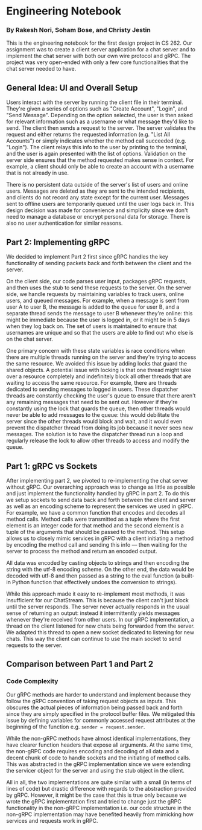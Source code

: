 # Engineering Notebook
### By Rakesh Nori, Soham Bose, and Christy Jestin

This is the engineering notebook for the first design project in CS 262. Our assignment was to create a client server application for a chat server and to implement the chat server with both our own wire protocol and gRPC. The project was very open-ended with only a few core functionalities that the chat server needed to have.

## General Idea: UI and Overall Setup
Users interact with the server by running the client file in their terminal. They're given a series of options such as "Create Account", "Login", and "Send Message". Depending on the option selected, the user is then asked for relevant information such as a username or what message they'd like to send. The client then sends a request to the server. The server validates the request and either returns the requested information (e.g. "List All Accounts") or simply indicates whether the method call succeeded (e.g. "Login"). The client relays this info to the user by printing to the terminal, and the user is again presented with the list of options. Validation on the server side ensures that the method requested makes sense in context. For example, a client should only be able to create an account with a username that is not already in use.

There is no persistent data outside of the server's list of users and online users. Messages are deleted as they are sent to the intended recipients, and clients do not record any state except for the current user. Messages sent to offline users are temporarily queued until the user logs back in. This design decision was made for convenience and simplicity since we don't need to manage a database or encrypt personal data for storage. There is also no user authentication for similar reasons.

## Part 2: Implementing gRPC
We decided to implement Part 2 first since gRPC handles the key functionality of sending packets back and forth between the client and the server.

On the client side, our code parses user input, packages gRPC requests, and then uses the stub to send these requests to the server. On the server side, we handle requests by maintaining variables to track users, online users, and queued messages. For example, when a message is sent from user A to user B, the message is added to the queue for user B, and a separate thread sends the message to user B whenever they're online: this might be immediate because the user is logged in, or it might be in 5 days when they log back on. The set of users is maintained to ensure that usernames are unique and so that the users are able to find out who else is on the chat server.

One primary concern with these state variables is race conditions when there are multiple threads running on the server and they're trying to access the same resource. We avoided this issue by adding locks that guard the shared objects. A potential issue with locking is that one thread might take over a resource completely and indefinitely block all other threads that are waiting to access the same resource. For example, there are threads dedicated to sending messages to logged in users. These dispatcher threads are constantly checking the user's queue to ensure that there aren't any remaining messages that need to be sent out. However if they're constantly using the lock that guards the queue, then other threads would never be able to add messages to the queue: this would debilitate the server since the other threads would block and wait, and it would even prevent the dispatcher thread from doing its job because it never sees new messages. The solution is to have the dispatcher thread run a loop and regularly release the lock to allow other threads to access and modify the queue.

## Part 1: gRPC vs Sockets
After implementing part 2, we pivoted to re-implementing the chat server without gRPC. Our overarching approach was to change as little as possible and just implement the functionality handled by gRPC in part 2. To do this we setup sockets to send data back and forth between the client and server as well as an encoding scheme to represent the services we used in gRPC. For example, we have a common function that encodes and decodes all method calls. Method calls were transmitted as a tuple where the first element is an integer code for that method and the second element is a tuple of the arguments that should be passed to the method. This setup allows us to closely mimic services in gRPC with a client initiating a method by encoding the method call and sending this info &mdash; then waiting for the server to process the method and return an encoded output.

All data was encoded by casting objects to strings and then encoding the string with the utf-8 encoding scheme. On the other end, the data would be decoded with utf-8 and then passed as a string to the eval function (a built-in Python function that effectively undoes the conversion to strings).

While this approach made it easy to re-implement most methods, it was insufficient for our ChatStream. This is because the client can't just block until the server responds. The server never actually responds in the usual sense of returning an output: instead it intermittently yields messages whenever they're received from other users. In our gRPC implementation, a thread on the client listened for new chats being forwarded from the server. We adapted this thread to open a new socket dedicated to listening for new chats. This way the client can continue to use the main socket to send requests to the server.

## Comparison between Part 1 and Part 2
### Code Complexity
Our gRPC methods are harder to understand and implement because they follow the gRPC convention of taking request objects as inputs. This obscures the actual pieces of information being passed back and forth since they are simply specified in the protocol buffer files. We mitigated this issue by defining variables for commonly accessed request attributes at the beginning of the function e.g. `sender = request.sender`.

While the non-gRPC methods have almost identical implementations, they have clearer function headers that expose all arguments. At the same time, the non-gRPC code requires encoding and decoding of all data and a decent chunk of code to handle sockets and the initiating of method calls. This was abstracted in the gRPC implementation since we were extending the servicer object for the server and using the stub object in the client.

All in all, the two implementations are quite similar with a small (in terms of lines of code) but drastic difference with regards to the abstraction provided by gRPC. However, it might be the case that this is true only because we wrote the gRPC implementation first and tried to change just the gRPC functionality in the non-gRPC implementation i.e. our code structure in the non-gRPC implementation may have benefited heavily from mimicking how services and requests work in gRPC.